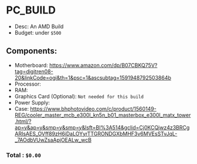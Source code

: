 # PC_BUILD

- Desc: An AMD Build
- Budget: under `$500`

## Components: 

- Motherboard: https://www.amazon.com/dp/B07CBKQ75V?tag=digitren08-20&linkCode=ogi&th=1&psc=1&ascsubtag=1591948792503864b
- Processor:
- RAM:
- Graphics Card (Optional): `Not needed for this build`
- Power Supply:
- Case: https://www.bhphotovideo.com/c/product/1560149-REG/cooler_master_mcb_e300l_kn5n_b01_masterbox_e300l_matx_tower.html/?ap=y&ap=y&smp=y&smp=y&lsft=BI%3A514&gclid=Cj0KCQjwz4z3BRCgARIsAES_OVff89zH6iDaLOYyrTTGRONDGXbMHF3v6MVEsSTvJqL-_7AOdbVUwZsaApjOEALw_wcB
 
### Total : `$0.00`

